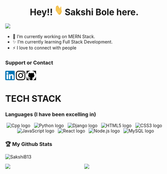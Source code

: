 <h1 align="center">Hey!! <img src="https://raw.githubusercontent.com/ABSphreak/ABSphreak/master/gifs/Hi.gif" height="35px" width="25px"> Sakshi Bole here.</h1>
<p align="left"><img src="https://visitor-badge.laobi.icu/badge?page_id=SakshiB13.SakshiB13"> </p>




- 🔭 I’m currently working on MERN Stack.
- ✨ I’m currently learning Full Stack Development.
- ⚡ I love to connect with people
### Support or Contact 
<a href="https://www.linkedin.com/in/sakshi-bole-6371b41a0/" target="_blank"><img src="https://raw.githubusercontent.com/SakshiB13/SakshiB13/master/icons/linkedin.png" alt="LinkedIn" width="30"></a>
<a href="https://www.instagram.com/sakshi_bole_13/" target="_blank"><img src="https://raw.githubusercontent.com/SakshiB13/SakshiB13/master/icons/instagram.png" alt="Instagram" width="30"></a>
<a href="https://github.com/SakshiB13" target="_blank"><img src="https://raw.githubusercontent.com/SakshiB13/SakshiB13/master/icons/githb.png" alt="GitHub" width="30"></a>

# TECH STACK
  ###  Languages (I have been excelling in)
  <p align="center">
  <img src="https://img.shields.io/badge/C%2B%2B-00599C?style=for-the-badge&logo=c%2B%2B&logoColor=white" alt=" Cpp logo" title= " C++" height="25" />
  &nbsp;
  <img src="https://img.shields.io/badge/Python-3776AB?style=for-the-badge&logo=python&logoColor=white" alt="Python logo" title="Python" height="25" />
  &nbsp;
  <img src="https://img.shields.io/badge/Django-092E20?style=for-the-badge&logo=django&logoColor=white" alt="Django logo" title="Django" height="25" />
  &nbsp;
  <img src="https://img.shields.io/badge/HTML5-282C34?logo=html5&logoColor=E34F26" alt="HTML5 logo" title="HTML5" height="25" />
  &nbsp;
  <img src="https://img.shields.io/badge/CSS3-282C34?logo=css3&logoColor=1572B6" alt="CSS3 logo" title="CSS3" height="25" />
  &nbsp;
  <img src="https://img.shields.io/badge/JavaScript-282C34?logo=javascript&logoColor=F7DF1E" alt="JavaScript logo" title="JavaScript" height="25" />
  &nbsp;
  <img src="https://img.shields.io/badge/React-20232A?style=for-the-badge&logo=react&logoColor=61DAFB" alt="React logo" title="React" height="25" />
  &nbsp;
  <img src="https://img.shields.io/badge/Node.js-282C34?logo=node.js&logoColor=339933" alt="Node.js logo" title="Node.js" height="25" />
  &nbsp;
  <img src="https://img.shields.io/badge/MySQL-00000F?style=for-the-badge&logo=mysql&logoColor=white" alt="MySQL logo" title="MySQL" height="25" />
  </p>

### :trophy: My Github Stats
  
<p align="left"> <img src="https://komarev.com/ghpvc/?username=SakshiB13&color=brightgreen" alt="SakshiB13" /> </p>

<p align="left"><img width="50%" src="https://github-readme-stats.vercel.app/api?username=SakshiB13&show_icons=true&theme=monokai&count_private=true" <p align="right"><img src="https://github-readme-stats.vercel.app/api/top-langs/?username=SakshiB13&theme=merko&layout=compact&hide_langs_below=1" /></p>

